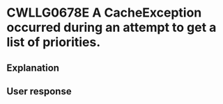 # CWLLG0678E A CacheException occurred during an attempt to get a list of priorities.

## Explanation

## User response